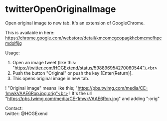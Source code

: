 # twitterOpenOriginalImage
Open original image to new tab. It's an extension of GoogleChrome.

This is available in here:<br>
  https://chrome.google.com/webstore/detail/kmcomcgcopagkhcbmcmcfhpcmdolfijg<br>

Usage:<br>
  1. Open an image tweet (like this: "https://twitter.com/HOGExtend/status/598896954270060544").<br>
  2. Push the button "Original" or push the key [Enter(Return)].<br>
  3. This opens original image in new tab.<br>

  ! "Original image" means like this; "https://pbs.twimg.com/media/CE-1mwkVAAE6Rop.jpg:orig"<br>
  ! It's the url "https://pbs.twimg.com/media/CE-1mwkVAAE6Rop.jpg" and adding ":orig"<br>

Contact:<br>
  twitter: @HOGExend<br>
